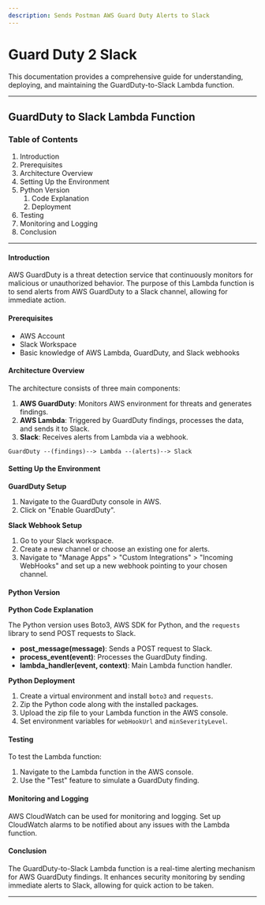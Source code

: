 ```yaml
---
description: Sends Postman AWS Guard Duty Alerts to Slack
---
```


# Guard Duty 2 Slack

This documentation provides a comprehensive guide for understanding, deploying, and maintaining the GuardDuty-to-Slack Lambda function.

***

## GuardDuty to Slack Lambda Function

### Table of Contents

1. Introduction
2. Prerequisites
3. Architecture Overview
4. Setting Up the Environment
5. Python Version
   1. Code Explanation
   2. Deployment
6. Testing
7. Monitoring and Logging
8. Conclusion

***

#### Introduction

AWS GuardDuty is a threat detection service that continuously monitors for malicious or unauthorized behavior. The purpose of this Lambda function is to send alerts from AWS GuardDuty to a Slack channel, allowing for immediate action.

#### Prerequisites

* AWS Account
* Slack Workspace
* Basic knowledge of AWS Lambda, GuardDuty, and Slack webhooks

#### Architecture Overview

The architecture consists of three main components:

1. **AWS GuardDuty**: Monitors AWS environment for threats and generates findings.
2. **AWS Lambda**: Triggered by GuardDuty findings, processes the data, and sends it to Slack.
3. **Slack**: Receives alerts from Lambda via a webhook.

```
GuardDuty --(findings)--> Lambda --(alerts)--> Slack
```

#### Setting Up the Environment

**GuardDuty Setup**

1. Navigate to the GuardDuty console in AWS.
2. Click on "Enable GuardDuty".

**Slack Webhook Setup**

1. Go to your Slack workspace.
2. Create a new channel or choose an existing one for alerts.
3. Navigate to "Manage Apps" > "Custom Integrations" > "Incoming WebHooks" and set up a new webhook pointing to your chosen channel.

#### Python Version

**Python Code Explanation**

The Python version uses Boto3, AWS SDK for Python, and the `requests` library to send POST requests to Slack.

* **post\_message(message)**: Sends a POST request to Slack.
* **process\_event(event)**: Processes the GuardDuty finding.
* **lambda\_handler(event, context)**: Main Lambda function handler.

**Python Deployment**

1. Create a virtual environment and install `boto3` and `requests`.
2. Zip the Python code along with the installed packages.
3. Upload the zip file to your Lambda function in the AWS console.
4. Set environment variables for `webHookUrl` and `minSeverityLevel`.

#### Testing

To test the Lambda function:

1. Navigate to the Lambda function in the AWS console.
2. Use the "Test" feature to simulate a GuardDuty finding.

#### Monitoring and Logging

AWS CloudWatch can be used for monitoring and logging. Set up CloudWatch alarms to be notified about any issues with the Lambda function.

#### Conclusion

The GuardDuty-to-Slack Lambda function is a real-time alerting mechanism for AWS GuardDuty findings. It enhances security monitoring by sending immediate alerts to Slack, allowing for quick action to be taken.

***

